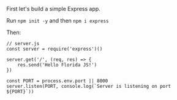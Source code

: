 First let's build a simple Express app.

Run `npm init -y` and then `npm i express`

Then:

```
// server.js
const server = require('express')()

server.get('/', (req, res) => {
	res.send('Hello Florida JS!')
})

const PORT = process.env.port || 8000
server.listen(PORT, console.log(`Server is listening on port ${PORT}`))
```
